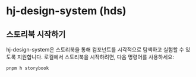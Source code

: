 # hj-design-system (hds)

## 스토리북 시작하기
hj-design-system은 스토리북을 통해 컴포넌트를 시각적으로 탐색하고 실험할 수 있도록 지원합니다. 로컬에서 스토리북을 시작하려면, 다음 명령어를 사용하세요:
```bash
pnpm h storybook
```
